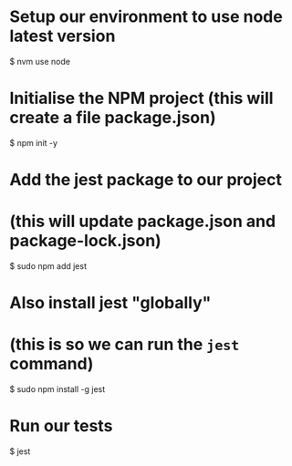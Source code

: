# Setup our environment to use node latest version
$ nvm use node

# Initialise the NPM project (this will create a file package.json)
$ npm init -y

# Add the jest package to our project
# (this will update package.json and package-lock.json)
$ sudo npm add jest

# Also install jest "globally"
# (this is so we can run the `jest` command)
$ sudo npm install -g jest

# Run our tests
$ jest